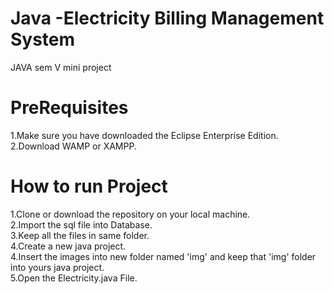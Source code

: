 # Java -Electricity Billing Management System
JAVA sem V mini project

# PreRequisites
1.Make sure you have downloaded the Eclipse Enterprise Edition.  
2.Download WAMP or XAMPP.

# How to run Project
1.Clone or download the repository on your local machine.  
2.Import the sql file into Database.  
3.Keep all the files in same folder.  
4.Create a new java project.  
4.Insert the images into new folder named 'img' and keep that 'img' folder into yours java project.  
5.Open the Electricity.java File.  

